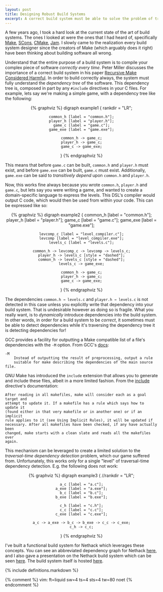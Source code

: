 ```yaml
---
layout: post
title: Designing Robust Build Systems
excerpt: A correct build system must be able to solve the problem of traversal-time dependency detection.
---
```


A few years ago, I took a hard look at the current state of the art of build
systems. The ones I looked at were the ones that I had heard of, specifically
[Make][make], [SCons][scons], [CMake][cmake], [Jam][jam]. I slowly came to
the realization every build system designer since the creators of Make (which
arguably does it right) have been thinking about building software all wrong.

Understand that the entire purpose of a build system is to compile your complex
piece of software _correctly every time_. Peter Miller discusses the importance
of a correct build system in his paper [Recursive Make Considered
Harmful][recursive-make]. In order to build correctly always, the system must
fully understand the _dependency tree_ of the software.  This dependency tree
is, composed in part by any `#include` directives in your C files. For example,
lets say we're making a simple game, with a dependency tree like the following:

<!-- TODO: Don't use <center> -->
<center>
{% graphviz %}
digraph example1 {
	rankdir = "LR";

	common_h [label = "common.h"];
	player_h [label = "player.h"];
	game_c [label = "game.c"];
	game_exe [label = "game.exe"];

	common_h -> game_c;
	player_h -> game_c;
	game_c -> game_exe;
}
{% endgraphviz %}
</center>

This means that before `game.c` can be built, `common.h` and `player.h` must
exist, and before `game.exe` can be built, `game.c` must exist. Additionally,
`game.exe` can be said to _transitively depend_ upon `common.h` and `player.h`.

Now, this works fine always because you wrote `common.h`, `player.h` and
`game.c`, but lets say you were writing a game, and wanted to create a
domain-specific language to express the levels. This DSL's compiler would output
C code, which would then be used from within your code. This can be expressed
like so:

<center>
{% graphviz %}
digraph example2 {
	common_h [label = "common.h"];
	player_h [label = "player.h"];
	game_c [label = "game.c"];
	game_exe [label = "game.exe"];

	levcomp_c [label = "level_compiler.c"];
	levcomp [label = "level_compiler.exe"];
	levels_c [label = "levels.c"];

	common_h -> levcomp_c -> levcomp -> levels_c;
	player_h -> levels_c [style = "dashed"];
	common_h -> levels_c [style = "dashed"];
	levels_c -> game_exe;

	common_h -> game_c;
	player_h -> game_c;
	game_c -> game_exe;
}
{% endgraphviz %}
</center>

The dependencies `common.h → levels.c` and `player.h → levels.c` is not
detected in this case unless you explicitly write that dependency into your
build system. That is undesirable however as doing so is fragile. What you
really want, is to  _dynamically_ introduce dependencies into the build system.
In other words, in order for a build system to be _correct_, it sometimes must
be able to detect dependencies while it's traversing the dependency tree it is
detecting dependencies for!

GCC provides a facility for outputting a Make compatible list of a file's dependencies with the `-M` option. From GCC's [docs][gcc-M]:

	-M
		Instead of outputting the result of preprocessing, output a rule
		suitable for make describing the dependencies of the main source file.

GNU Make has introduced the `include` extension that allows you to generate and
include these files, albeit in a more limited fashion. From the
[include][gnumake-include] directive's documentation:

	After reading in all makefiles, make will consider each as a goal target and
	attempt to update it. If a makefile has a rule which says how to update it
	(found either in that very makefile or in another one) or if an implicit
	rule applies to it (see Using Implicit Rules), it will be updated if
	necessary. After all makefiles have been checked, if any have actually been
	changed, make starts with a clean slate and reads all the makefiles over
	again.

This mechanism can be leveraged to create a limited solution to the
_traversal-time dependency detection_ problem, which our game suffered from.
Unfortunately, this works only for a single "level" of traversal-time dependency
detection. E.g. the following does not work:

<center>
{% graphviz %}
digraph example3 {
	//rankdir = "LR";

	a_c [label = "a.c"];
	a_exe [label = "a.exe"];
	b_c [label = "b.c"];
	b_exe [label = "b.exe"];

	c_h [label = "c.h"];
	c_c [label = "c.c"];
	c_exe [label = "c.exe"];

	a_c -> a_exe -> b_c -> b_exe -> c_c -> c_exe;
	c_h -> c_c;
}
{% endgraphviz %}
</center>

I've built a functional build system for Nethack which leverages these concepts.
You can see an abbreviated dependency graph for Nethack [here][nh-deps], and I
also gave a presentation on the Nethack build system which can be seen
[here][nh-prezi]. The build system itself is hosted [here][bingehack].

[make]: http://dev/null
[scons]: http://dev/null
[cmake]: http://dev/null
[jam]: http://dev/null

[clockfort]: https://clockfort.com/
[nethack]: http://www.nethack.org/
[recursive-make]: http://aegis.sourceforge.net/auug97.pdf
[gcc-M]: http://gcc.gnu.org/onlinedocs/cpp/Invocation.html#index-M-141
[gnumake-include]: http://www.gnu.org/software/make/manual/html_node/Remaking-Makefiles.html#Remaking-Makefiles
[nh-deps]: /files/nethack-dependencies.pdf
[nh-prezi]: http://prezi.com/vzxavg014qlf/nethack-compilation/
[bingehack]: https://github.com/ComputerScienceHouse/bingehack

{% include definitions.markdown %}

{% comment %}
vim: ft=liquid sw=4 ts=4 sts=4 tw=80 noet
{% endcomment %}
